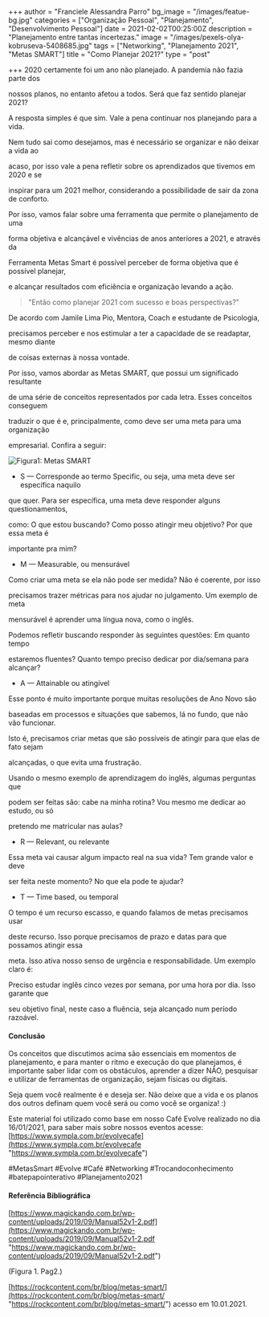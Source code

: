 +++
author = "Franciele Alessandra Parro"
bg_image = "/images/featue-bg.jpg"
categories = ["Organização Pessoal", "Planejamento", "Desenvolvimento Pessoal"]
date = 2021-02-02T00:25:00Z
description = "Planejamento entre tantas incertezas."
image = "/images/pexels-olya-kobruseva-5408685.jpg"
tags = ["Networking", "Planejamento 2021", "Metas SMART"]
title = "Como Planejar 2021?"
type = "post"

+++
2020 certamente foi um ano não planejado. A pandemia não fazia parte dos

nossos planos, no entanto afetou a todos. Será que faz sentido planejar 2021?

A resposta simples é que sim. Vale a pena continuar nos planejando para a vida.

Nem tudo sai como desejamos, mas é necessário se organizar e não deixar a vida ao

acaso, por isso vale a pena refletir sobre os aprendizados que tivemos em 2020 e se

inspirar para um 2021 melhor, considerando a possibilidade de sair da zona de conforto.

Por isso, vamos falar sobre uma ferramenta que permite o planejamento de uma

forma objetiva e alcançável e vivências de anos anteriores a 2021, e através da

Ferramenta Metas Smart é possível perceber de forma objetiva que é possível planejar,

e alcançar resultados com eficiência e organização levando a ação.

> "Então como planejar 2021 com sucesso e boas perspectivas?"

De acordo com Jamile Lima Pio, Mentora, Coach e estudante de Psicologia,

precisamos perceber e nos estimular a ter a capacidade de se readaptar, mesmo diante

de coisas externas à nossa vontade.

Por isso, vamos abordar as Metas SMART, que possui um significado resultante

de uma série de conceitos representados por cada letra. Esses conceitos conseguem

traduzir o que é e, principalmente, como deve ser uma meta para uma organização

empresarial. Confira a seguir:

![Figura1: Metas SMART](https://s3.amazonaws.com/blog.v-comply.com/wp-content/uploads/2018/05/31113024/blog-feature-smart.png "Figura1: Metas SMART")

* S — Corresponde ao termo Specific, ou seja, uma meta deve ser específica naquilo

que quer. Para ser específica, uma meta deve responder alguns questionamentos,

como: O que estou buscando? Como posso atingir meu objetivo? Por que essa meta é

importante pra mim?

* M — Measurable, ou mensurável

Como criar uma meta se ela não pode ser medida? Não é coerente, por isso

precisamos trazer métricas para nos ajudar no julgamento. Um exemplo de meta

mensurável é aprender uma língua nova, como o inglês.

Podemos refletir buscando responder às seguintes questões: Em quanto tempo

estaremos fluentes? Quanto tempo preciso dedicar por dia/semana para alcançar?

* A — Attainable ou atingível

Esse ponto é muito importante porque muitas resoluções de Ano Novo são

baseadas em processos e situações que sabemos, lá no fundo, que não vão funcionar.

Isto é, precisamos criar metas que são possíveis de atingir para que elas de fato sejam

alcançadas, o que evita uma frustração.

Usando o mesmo exemplo de aprendizagem do inglês, algumas perguntas que

podem ser feitas são: cabe na minha rotina? Vou mesmo me dedicar ao estudo, ou só

pretendo me matricular nas aulas?

* R — Relevant, ou relevante

Essa meta vai causar algum impacto real na sua vida? Tem grande valor e deve

ser feita neste momento? No que ela pode te ajudar?

* T — Time based, ou temporal

O tempo é um recurso escasso, e quando falamos de metas precisamos usar

deste recurso. Isso porque precisamos de prazo e datas para que possamos atingir essa

meta. Isso ativa nosso senso de urgência e responsabilidade. Um exemplo claro é:

Preciso estudar inglês cinco vezes por semana, por uma hora por dia. Isso garante que

seu objetivo final, neste caso a fluência, seja alcançado num período razoável.

#### **Conclusão**

Os conceitos que discutimos acima são essenciais em momentos de planejamento, e para manter o ritmo e execução do que planejamos, é importante saber lidar com os obstáculos, aprender a dizer NÃO, pesquisar e utilizar de ferramentas de organização, sejam físicas ou digitais.

Seja quem você realmente é e deseja ser. Não deixe que a vida e os planos dos outros definam quem você será ou como você se organiza! :)

Este material foi utilizado como base em nosso Café Evolve realizado no dia 16/01/2021, para saber mais sobre nossos eventos acesse: [https://www.sympla.com.br/evolvecafe](https://www.sympla.com.br/evolvecafe "https://www.sympla.com.br/evolvecafe")

\#MetasSmart #Evolve #Café #Networking #Trocandoconhecimento #batepapointerativo #Planejamento2021

#### **Referência Bibliográfica**

[https://www.magickando.com.br/wp-content/uploads/2019/09/Manual52v1-2.pdf](https://www.magickando.com.br/wp-content/uploads/2019/09/Manual52v1-2.pdf "https://www.magickando.com.br/wp-content/uploads/2019/09/Manual52v1-2.pdf")

(Figura 1. Pag2.)

[https://rockcontent.com/br/blog/metas-smart/](https://rockcontent.com/br/blog/metas-smart/ "https://rockcontent.com/br/blog/metas-smart/") acesso em 10.01.2021.